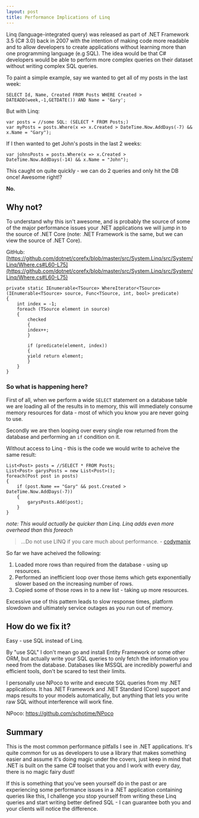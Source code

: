 ```yaml
---
layout: post
title: Performance Implications of Linq
---
```


Linq (language-integrated query) was released as part of .NET Framework 3.5 (C# 3.0) back in 2007 with the intention of making code more readable and to allow developers to create applications without learning more than one programming language (e.g SQL). The idea would be that C# developers would be able to perform more complex queries on their dataset without writing complex SQL queries.

To paint a simple example, say we wanted to get all of my posts in the last week:

	SELECT Id, Name, Created FROM Posts WHERE Created > DATEADD(week,-1,GETDATE()) AND Name = 'Gary';

But with Linq:

	var posts = //some SQL: (SELECT * FROM Posts;)
	var myPosts = posts.Where(x => x.Created > DateTime.Now.AddDays(-7) && x.Name = "Gary");

If I then wanted to get John's posts in the last 2 weeks:

	var johnsPosts = posts.Where(x => x.Created > DateTime.Now.AddDays(-14) && x.Name = "John");

This caught on quite quickly - we can do 2 queries and only hit the DB once! Awesome right!?

**No.**

## Why not?
To understand why this isn't awesome, and is probably the source of some of the major performance issues your .NET applications we will jump in to the source of .NET Core (note: .NET Framework is the same, but we can view the source of .NET Core).

GitHub: [https://github.com/dotnet/corefx/blob/master/src/System.Linq/src/System/Linq/Where.cs#L60-L75](https://github.com/dotnet/corefx/blob/master/src/System.Linq/src/System/Linq/Where.cs#L60-L75)

	private static IEnumerable<TSource> WhereIterator<TSource>(IEnumerable<TSource> source, Func<TSource, int, bool> predicate)
	{
		int index = -1;
		foreach (TSource element in source)
		{
		    checked
		    {
			index++;
		    }

		    if (predicate(element, index))
		    {
			yield return element;
		    }
		}
	}

### So what is happening here?
First of all, when we perform a wide `SELECT` statement on a database table we are loading all of the results in to memory, this will immediately consume memory resources for data - most of which you know you are never going to use.

Secondly we are then looping over every single row returned from the database and performing an `if` condition on it.

Without access to Linq - this is the code we would write to acheive the same result:

	List<Post> posts = //SELECT * FROM Posts;
	List<Post> garysPosts = new List<Post>();
	foreach(Post post in posts)
	{
	    if (post.Name == "Gary" && post.Created > DateTime.Now.AddDays(-7))
	    {
		    garysPosts.Add(post);
	    }
	}
  
*note: This would actually be quicker than Linq. Linq adds even more overhead than this foreach*

> ...Do not use LINQ if you care much about performance. - [codymanix](https://stackoverflow.com/a/3156074/179450)

So far we have acheived the following:

 1. Loaded more rows than required from the database - using up resources.
 2. Performed an inefficient loop over those items which gets exponentially slower based on the increasing number of rows.
 3. Copied some of those rows in to a new list - taking up more resources.

Excessive use of this pattern leads to slow response times, platform slowdown and ultimately service outages as you run out of memory.

## How do we fix it?

Easy - use SQL instead of Linq.

By "use SQL" I don't mean go and install Entity Framework or some other ORM, but actually write your SQL queries to only fetch the information you need from the database. Databases like MSSQL are incredibly powerful and efficient tools, don't be scared to test their limits.

I personally use NPoco to write and execute SQL queries from my .NET applications. It has .NET Framework and .NET Standard (Core) support and maps results to your models automatically, but anything that lets you write raw SQL without interference will work fine.

NPoco: https://github.com/schotime/NPoco

## Summary

This is the most common performance pitfalls I see in .NET applications. It's quite common for us as developers to use a library that makes something easier and assume it's doing magic under the covers, just keep in mind that .NET is built on the same C# toolset that you and I work with every day, there is no magic fairy dust!

If this is something that you've seen yourself do in the past or are experiencing some performance issues in a .NET application containing queries like this, I challenge you stop yourself from writing these Linq queries and start writing better defined SQL - I can guarantee both you and your clients will notice the difference.
